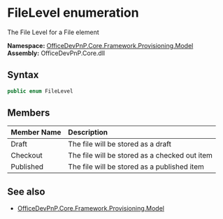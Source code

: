 # FileLevel  enumeration
The File Level for a File element  

**Namespace:** [OfficeDevPnP.Core.Framework.Provisioning.Model](OfficeDevPnP.Core.Framework.Provisioning.Model.md)  
**Assembly:** OfficeDevPnP.Core.dll  
## Syntax
```C#
public enum FileLevel
```
## Members
|**Member Name**|**Description**|
|:-----|:-----|
| Draft | The file will be stored as a draft
| Checkout | The file will be stored as a checked out item
| Published | The file will be stored as a published item

## See also
- [OfficeDevPnP.Core.Framework.Provisioning.Model](OfficeDevPnP.Core.Framework.Provisioning.Model.md)
